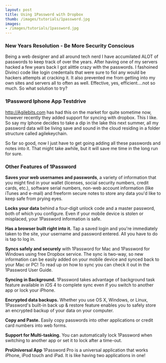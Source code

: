 ```yaml
---
layout: post
title: Using 1Password with Dropbox
thumb: /images/tutorials/1password.jpg
images: 
- /images/tutorials/1password.jpg
--- 
```


### New Years Resolution - Be More Security Conscious

Being a web designer and all around tech nerd I have accumilated ALOT of passwords to keep track of over the years. After having one of my servers hacked a few years back I got alittle crazy with the passwords. I fashoined Divinci code like login credentails that were sure to fiol any would be hackers attempts at cracking it. It also prevented me from getting into my own sites and servers all to often as well. Effective, yes, efficient....not so much. So what solution to try?

### 1Password Iphone App Testdrive

<http://Agilebits.com> has had this on the market for quite sometime now, however recently they added support for syncing with dropbox. This I like. So say my Iphone decides to take a dip in the lake this next summer, all my password data will be living save and sound in the cloud residing in a folder structure called agilekeychain.

So far so good, now I just have to get going adding all these passwords and notes into it. That might take awhile, but it will save me time in the long run for sure. 

### Other Features of 1Password

**Saves your web usernames and passwords**, a variety of information that you might find in your wallet (licenses, social security numbers, credit cards, etc.), software serial numbers, non-web account information (like iTunes and e-mail) and freeform secure notes to store any data you'd like to keep safe from prying eyes.
    
**Locks your data** behind a four-digit unlock code and a master password, both of which you configure. Even if your mobile device is stolen or misplaced, your 1Password information is safe.
    
**Has a browser built right into it.** Tap a saved login and you're immediately taken to the site, your username and password entered. All you have to do is tap to log in.
    
**Syncs safely and securely** with 1Password for Mac and 1Password for Windows using free Dropbox service. The sync is two-way, so new information can be easily added on your mobile device and synced back to your Mac or PC! To read up on how to sync you can check it out in the 1Password User Guide.
    
**Syncing in Background.** 1Password takes advantage of background task feature available in iOS 4 to complete sync even if you switch to another app or lock your iPhone.
    
**Encrypted data backups.** Whether you use OS X, Windows, or Linux, 1Password's built-in back up & restore feature enables you to safely store an encrypted backup of your data on your computer.
    
**Copy and Paste.** Easily copy passwords into other applications or credit card numbers into web forms.
    
**Support for Multi-tasking.** You can automatically lock 1Password when switching to another app or set it to lock after a time-out.
    
**ProUniversal App** 1Password Pro is a universal application that works iPhone, iPod touch and iPad. It is like having two applications in one!

